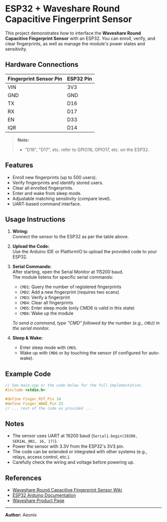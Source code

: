 # ESP32 + Waveshare Round Capacitive Fingerprint Sensor

This project demonstrates how to interface the **Waveshare Round Capacitive Fingerprint Sensor** with an ESP32. You can enroll, verify, and clear fingerprints, as well as manage the module's power states and sensitivity.

## Hardware Connections

| Fingerprint Sensor Pin | ESP32 Pin |
|-----------------------|-----------|
| VIN                   | 3V3       |
| GND                   | GND       |
| TX                    | D16       |
| RX                    | D17       |
| EN                    | D33       |
| IQR                   | D14       |

> **Note:**  
> - "D16", "D17", etc. refer to GPIO16, GPIO17, etc. on the ESP32.

## Features

- Enroll new fingerprints (up to 500 users).
- Verify fingerprints and identify stored users.
- Clear all enrolled fingerprints.
- Enter and wake from sleep mode.
- Adjustable matching sensitivity (compare level).
- UART-based command interface.

## Usage Instructions

1. **Wiring:**  
   Connect the sensor to the ESP32 as per the table above.

2. **Upload the Code:**  
   Use the Arduino IDE or PlatformIO to upload the provided code to your ESP32.

3. **Serial Commands:**  
   After starting, open the Serial Monitor at 115200 baud.  
   The module listens for specific serial commands:
   - `CMD1`: Query the number of registered fingerprints
   - `CMD2`: Add a new fingerprint (requires two scans)
   - `CMD3`: Verify a fingerprint
   - `CMD4`: Clear all fingerprints
   - `CMD5`: Enter sleep mode (only CMD6 is valid in this state)
   - `CMD6`: Wake up the module

   *To send a command, type "CMD" followed by the number (e.g., `CMD2`) in the serial monitor.*

4. **Sleep & Wake:**  
   - Enter sleep mode with `CMD5`.
   - Wake up with `CMD6` or by touching the sensor (if configured for auto-wake).

## Example Code

```cpp
// See main.cpp or the code below for the full implementation.
#include <stdio.h>

#define Finger_RST_Pin 14
#define Finger_WAKE_Pin 33
// ... rest of the code as provided ...
```

## Notes

- The sensor uses UART at 19200 baud (`Serial1.begin(19200, SERIAL_8N1, 16, 17)`).
- Power the sensor with 3.3V from the ESP32's 3V3 pin.
- The code can be extended or integrated with other systems (e.g., relays, access control, etc.).
- Carefully check the wiring and voltage before powering up.

## References

- [Waveshare Round Capacitive Fingerprint Sensor Wiki](https://www.waveshare.com/wiki/Round_Capacitive_Fingerprint_Sensor)
- [ESP32 Arduino Documentation](https://docs.espressif.com/projects/arduino-esp32/en/latest/)
- [Waveshare Product Page](https://www.waveshare.com/round-capacitive-fingerprint-sensor.htm)

---

**Author:** Aeonix
